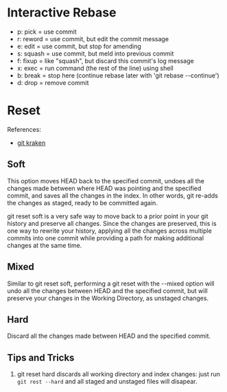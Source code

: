 # Interactive Rebase

- p: pick = use commit
- r: reword = use commit, but edit the commit message
- e: edit = use commit, but stop for amending
- s: squash = use commit, but meld into previous commit
- f: fixup = like "squash", but discard this commit's log message
- x: exec = run command (the rest of the line) using shell
- b: break = stop here (continue rebase later with 'git rebase --continue')
- d: drop = remove commit

# Reset

References:

- [git kraken](https://www.gitkraken.com/learn/git/git-reset)


## Soft 

This option moves HEAD back to the specified commit, undoes all the changes made between where HEAD was pointing and the specified commit, and saves all the changes in the index. In other words, git re-adds the changes as staged, ready to be committed again.

git reset soft is a very safe way to move back to a prior point in your git history and preserve all changes. Since the changes are preserved, this is one way to rewrite your history, applying all the changes across multiple commits into one commit while providing a path for making additional changes at the same time.

## Mixed

Similar to git reset soft, performing a git reset with the --mixed option will undo all the changes between HEAD and the specified commit, but will preserve your changes in the Working Directory, as unstaged changes.

## Hard

Discard all the changes made between HEAD and the specified commit.  

## Tips and Tricks

1. git reset hard discards all working directory and index changes: just run `git rest --hard` and all staged and unstaged files will disapear.
